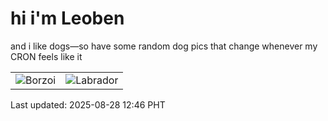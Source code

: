 # hi i'm Leoben

and i like dogs—so have some random dog pics that change whenever my CRON feels like it

|  |  |
|--------|----------|
| ![Borzoi](https://random-dog-vercel.vercel.app/api/random-borzoi?v=1756356413) | ![Labrador](https://random-dog-vercel.vercel.app/api/random-labrador?v=1756356413) |

Last updated: 2025-08-28 12:46 PHT
